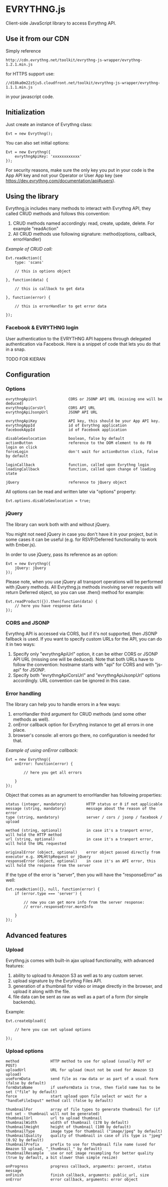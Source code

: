 EVRYTHNG.js
===========

Client-side JavaScript library to access Evrythng API.

## Use it from our CDN

Simply reference 

    http://cdn.evrythng.net/toolkit/evrythng-js-wrapper/evrythng-1.2.1.min.js

for HTTPS support use: 

    //d10ka0m22z5ju5.cloudfront.net/toolkit/evrythng-js-wrapper/evrythng-1.1.1.min.js 
    
in your javascript code.

## Initialization

Just create an instance of Evrythng class:

	Evt = new Evrythng();

You can also set initial options:

	Evt = new Evrythng({
		evrythngApiKey: 'xxxxxxxxxxxx'
	});

For security reasons, make sure the only key you put in your code is the App API key and not your Operator or User App key (see https://dev.evrythng.com/documentation/api#users).

## Using the library

Evrythng.js includes many methods to interact with Evrythng API, they called CRUD methods and follows this convention:

1.	CRUD methods named accordingly: read, create, update, delete. For example "readAction"
2.	All CRUD methods use following signature: method(options, callback, errorHandler)

_Example of CRUD call:_

	Evt.readAction({
		type: 'scans'
		
		// this is options object
		
	}, function(data) {
		
		// this is callback to get data
		
	}, function(error) {
		
		// this is errorHandler to get error data
		
	});

### Facebook & EVRYTHNG login

User authentication to the EVRYTHNG API happens through delegated authentication via Facebook. Here is a snippet of code that lets you do that in a snap.

TODO FOR KIERAN

## Configuration

### Options

	evrythngApiUrl				CORS or JSONP API URL (missing one will be deduced)
	evrythngApiCorsUrl			CORS API URL
	evrythngApiJsonpUrl			JSONP API URL

	evrythngApiKey				API key, this should be your App API key.
	evrythngAppId				id of Evrythng application
	facebookAppId				id of Facebook application
	
	disableGeolocation			boolean, false by default
	actionButton				reference to the DOM element to do FB login on click
	forceLogin					don't wait for actionButton click, false by default
	
	loginCallback				function, called upon Evrythng login
	loadingCallback				function, called upon change of loading state
	
	jQuery						reference to jQuery object

All options can be read and written later via "options" property:

	Evt.options.disableGeolocation = true;


### jQuery

The library can work both with and without jQuery.

You might not need jQuery in case you don't have it in your project,
but in some cases it can be useful (e.g. for RSVP/Deferred functionality to work with Ember.js).

In order to use jQuery, pass its reference as an option:

	Evt = new Evrythng({
		jQuery: jQuery
	});

Please note, when you use jQuery all transport operations will be performed with jQuery methods.
All Evrythng.js methods involving server requests will return Deferred object, so you can use .then() method for example:

	Evt.readProduct({}).then(function(data) {
		// here you have response data
	});



### CORS and JSONP

Evrythng API is accessed via CORS, but if it's not supported, then JSONP fallback is used.
If you want to specify custom URLs for the API, you can do it in two ways:

1. Specify only "evrythngApiUrl" option, it can be either CORS or JSONP API URL (missing one will be deduced).
   Note that both URLs have to follow the convention: hostname starts with "api" for CORS and with "js-api" for JSONP.
2. Specify both "evrythngApiCorsUrl" and "evrythngApiJsonpUrl" options accordingly. URL convention can be ignored in this case.



### Error handling

The library can help you to handle errors in a few ways:

1.	errorHandler third argument for CRUD methods (and some other methods as well).
2.	onError callback option for Evrythng instance to get all errors in one place.
3.	browser's console: all errors go there, no configuration is needed for that.

_Example of using onError callback:_

	Evt = new Evrythng({
		onError: function(error) {
			
			// here you get all errors
			
		}
	});

Object that comes as an agrument to errorHandler has following properties:

	status (integer, mandatory)			HTTP status or 0 if not applicable
	message (string, mandatory)			message about the reason of the error
	type (string, mandatory)			server / cors / jsonp / facebook / upload
	
	method (string, optional)			in case it's a tranport error, will hold the HTTP method
	url (string, optional)				in case it's a tranport error, will hold the URL requested

	originalError (object, optional)	error object passed directly from executor e.g. XMLHttpRequest or jQuery
	responseError (object, optional)	in case it's an API error, this will hold the response from the server

If the type of the error is "server", then you will have the "responseError" as well:

	Evt.readAction({}, null, function(error) {
		if (error.type === 'server') {
			
			// now you can get more info from the server response:
			// error.responseError.moreInfo
			
		}
	});

## Advanced features

### Upload

Evrythng.js comes with built-in ajax upload functionality, with advanced features:

1.	ability to upload to Amazon S3 as well as to any custom server.
2.	upload signature by the Evrythng Files API.
3.	generation of a thumbnail for video or image directly in the browser, and upload it along with the file.
4.	file data can be sent as raw as well as a part of a form (for simple backends).

Example:

	Evt.createUpload({
		
		// here you can set upload options
		
	});


### Upload options

	method				HTTP method to use for upload (usually PUT or POST)
	uploadUrl			URL for upload (must not be used for Amazon S3 upload)
	useFormData			send file as raw data or as part of a usual form (false by default)
	formDataName		if useFormData is true, then field name has to be set ("file" by default)
	force				start upload upon file select or wait for a "handleFileInput" method call (false by default)
	
	thumbnailFor		array of file types to generate thumbnail for (if not set - thumbnail will not be generated)
	thumbnailUrl		url to upload thumbnail
	thumbnailWidth		width of thumbnail (178 by default)
	thumbnailHeight		height of thumbnail (100 by default)
	thumbnailType		image type for thumbnail ("image/jpeg" by default)
	thumbnailQuality	quality of thumbnail in case of its type is "jpeg" (0.92 by default)
	thumbnailPrefix		prefix to use for thumbnail file name (used for Amazon S3 upload, "_thumbnail_" by default)
	thumbnailResample	use or not image resampling for better quality (true by default, a bit slower than simple resize)
	
	onProgress			progress callback, arguments: percent, status message
	onFinish			finish callback, arguments: public_url, size
	onError				error callback, arguments: error object


